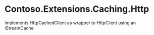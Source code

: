 # Contoso.Extensions.Caching.Http
Implements HttpCachedClient as wrapper to HttpClient using an IStreamCache
